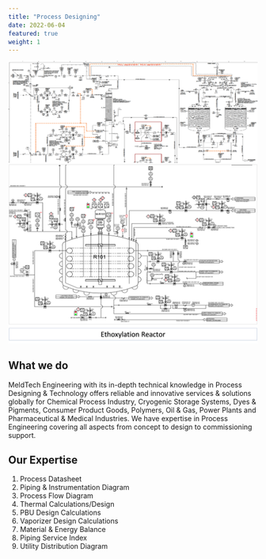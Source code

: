 ```yaml
---
title: "Process Designing"
date: 2022-06-04
featured: true
weight: 1
---
```


![Vapor Recovery Unit](/images/Projects/processDesign.png)
![Ethoxylation Reactor](/images/Projects/processDesign1.png)

## What we do

MeldTech Engineering with its in-depth technical knowledge in Process Designing & Technology offers reliable and innovative services & solutions globally for Chemical Process Industry, Cryogenic Storage Systems, Dyes & Pigments, Consumer Product Goods, Polymers, Oil & Gas, Power Plants and Pharmaceutical & Medical Industries. We have expertise in Process Engineering covering all aspects from concept to design to commissioning support.

## Our Expertise

1. Process Datasheet
2. Piping & Instrumentation Diagram
3. Process Flow Diagram
4. Thermal Calculations/Design
5. PBU Design Calculations
6. Vaporizer Design Calculations
7. Material & Energy Balance
8. Piping Service Index
9. Utility Distribution Diagram
